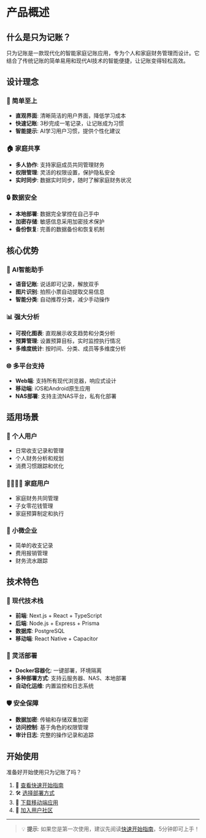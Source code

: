 # 产品概述

## 什么是只为记账？

只为记账是一款现代化的智能家庭记账应用，专为个人和家庭财务管理而设计。它结合了传统记账的简单易用和现代AI技术的智能便捷，让记账变得轻松高效。

## 设计理念

### 🎯 简单至上
- **直观界面**: 清晰简洁的用户界面，降低学习成本
- **快速记账**: 3秒完成一笔记录，让记账成为习惯
- **智能提示**: AI学习用户习惯，提供个性化建议

### 🏠 家庭共享
- **多人协作**: 支持家庭成员共同管理财务
- **权限管理**: 灵活的权限设置，保护隐私安全
- **实时同步**: 数据实时同步，随时了解家庭财务状况

### 🔒 数据安全
- **本地部署**: 数据完全掌控在自己手中
- **加密存储**: 敏感信息采用加密技术保护
- **备份恢复**: 完善的数据备份和恢复机制

## 核心优势

### 🤖 AI智能助手
- **语音记账**: 说话即可记录，解放双手
- **图片识别**: 拍照小票自动提取交易信息
- **智能分类**: 自动推荐分类，减少手动操作

### 📊 强大分析
- **可视化图表**: 直观展示收支趋势和分类分析
- **预算管理**: 设置预算目标，实时监控执行情况
- **多维度统计**: 按时间、分类、成员等多维度分析

### 🌐 多平台支持
- **Web端**: 支持所有现代浏览器，响应式设计
- **移动端**: iOS和Android原生应用
- **NAS部署**: 支持主流NAS平台，私有化部署

## 适用场景

### 👤 个人用户
- 日常收支记录和管理
- 个人财务分析和规划
- 消费习惯跟踪和优化

### 👨‍👩‍👧‍👦 家庭用户
- 家庭财务共同管理
- 子女零花钱管理
- 家庭预算制定和执行

### 🏢 小微企业
- 简单的收支记录
- 费用报销管理
- 财务流水跟踪

## 技术特色

### 🚀 现代技术栈
- **前端**: Next.js + React + TypeScript
- **后端**: Node.js + Express + Prisma
- **数据库**: PostgreSQL
- **移动端**: React Native + Capacitor

### 🔧 灵活部署
- **Docker容器化**: 一键部署，环境隔离
- **多种部署方式**: 支持云服务器、NAS、本地部署
- **自动化运维**: 内置监控和日志系统

### 🛡️ 安全保障
- **数据加密**: 传输和存储双重加密
- **访问控制**: 基于角色的权限管理
- **审计日志**: 完整的操作记录和追踪

## 开始使用

准备好开始使用只为记账了吗？

1. 📖 [查看快速开始指南](../user-guide/quick-start.md)
2. 🛠️ [选择部署方式](../deployment/overview.md)
3. 📱 [下载移动端应用](../user-guide/mobile/README.md)
4. 💬 [加入用户社区](../support/contact.md)

---

> 💡 **提示**: 如果您是第一次使用，建议先阅读[快速开始指南](../user-guide/quick-start.md)，5分钟即可上手！
